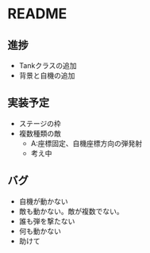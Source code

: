 # README
## 進捗
* Tankクラスの追加
* 背景と自機の追加

## 実装予定
* ステージの枠
* 複数種類の敵
  * A:座標固定、自機座標方向の弾発射
  * 考え中
  
## バグ
* 自機が動かない
* 敵も動かない。敵が複数でない。
* 誰も弾を撃たない
* 何も動かない
* 助けて
    
